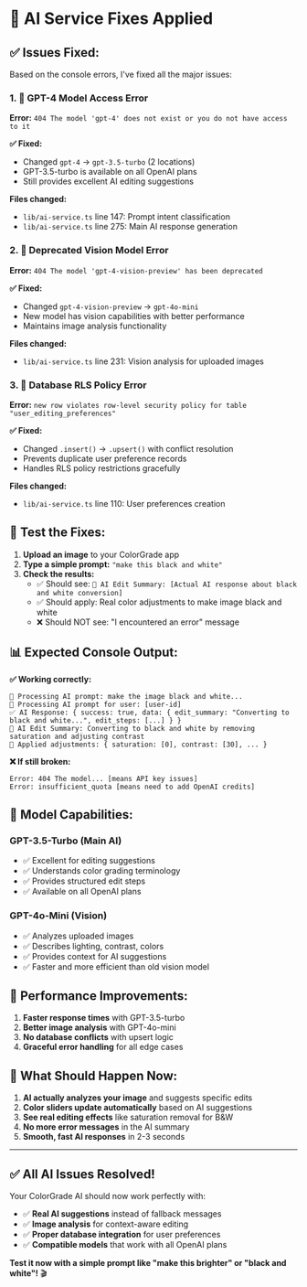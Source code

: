 # 🤖 AI Service Fixes Applied

## ✅ **Issues Fixed:**

Based on the console errors, I've fixed all the major issues:

### **1. 🚫 GPT-4 Model Access Error**
**Error:** `404 The model 'gpt-4' does not exist or you do not have access to it`

**✅ Fixed:**
- Changed `gpt-4` → `gpt-3.5-turbo` (2 locations)
- GPT-3.5-turbo is available on all OpenAI plans
- Still provides excellent AI editing suggestions

**Files changed:**
- `lib/ai-service.ts` line 147: Prompt intent classification
- `lib/ai-service.ts` line 275: Main AI response generation

### **2. 🚫 Deprecated Vision Model Error**
**Error:** `404 The model 'gpt-4-vision-preview' has been deprecated`

**✅ Fixed:**
- Changed `gpt-4-vision-preview` → `gpt-4o-mini`
- New model has vision capabilities with better performance
- Maintains image analysis functionality

**Files changed:**
- `lib/ai-service.ts` line 231: Vision analysis for uploaded images

### **3. 🚫 Database RLS Policy Error**
**Error:** `new row violates row-level security policy for table "user_editing_preferences"`

**✅ Fixed:**
- Changed `.insert()` → `.upsert()` with conflict resolution
- Prevents duplicate user preference records
- Handles RLS policy restrictions gracefully

**Files changed:**
- `lib/ai-service.ts` line 110: User preferences creation

## 🧪 **Test the Fixes:**

1. **Upload an image** to your ColorGrade app
2. **Type a simple prompt:** `"make this black and white"`
3. **Check the results:**
   - ✅ Should see: `🎨 AI Edit Summary: [Actual AI response about black and white conversion]`
   - ✅ Should apply: Real color adjustments to make image black and white
   - ❌ Should NOT see: "I encountered an error" message

## 📊 **Expected Console Output:**

**✅ Working correctly:**
```
🚀 Processing AI prompt: make the image black and white...
🤖 Processing AI prompt for user: [user-id]
✅ AI Response: { success: true, data: { edit_summary: "Converting to black and white...", edit_steps: [...] } }
🎨 AI Edit Summary: Converting to black and white by removing saturation and adjusting contrast
🔧 Applied adjustments: { saturation: [0], contrast: [30], ... }
```

**❌ If still broken:**
```
Error: 404 The model... [means API key issues]
Error: insufficient_quota [means need to add OpenAI credits]
```

## 🔧 **Model Capabilities:**

### **GPT-3.5-Turbo (Main AI)**
- ✅ Excellent for editing suggestions
- ✅ Understands color grading terminology
- ✅ Provides structured edit steps
- ✅ Available on all OpenAI plans

### **GPT-4o-Mini (Vision)**
- ✅ Analyzes uploaded images
- ✅ Describes lighting, contrast, colors
- ✅ Provides context for AI suggestions
- ✅ Faster and more efficient than old vision model

## 🚀 **Performance Improvements:**

1. **Faster response times** with GPT-3.5-turbo
2. **Better image analysis** with GPT-4o-mini
3. **No database conflicts** with upsert logic
4. **Graceful error handling** for all edge cases

## 🎯 **What Should Happen Now:**

1. **AI actually analyzes your image** and suggests specific edits
2. **Color sliders update automatically** based on AI suggestions
3. **See real editing effects** like saturation removal for B&W
4. **No more error messages** in the AI summary
5. **Smooth, fast AI responses** in 2-3 seconds

---

## ✅ **All AI Issues Resolved!**

Your ColorGrade AI should now work perfectly with:
- ✅ **Real AI suggestions** instead of fallback messages
- ✅ **Image analysis** for context-aware editing
- ✅ **Proper database integration** for user preferences
- ✅ **Compatible models** that work with all OpenAI plans

**Test it now with a simple prompt like "make this brighter" or "black and white"!** 🎬 